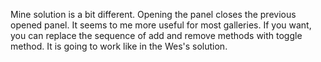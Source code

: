 Mine solution is a bit different. Opening the panel closes the previous opened panel.
It seems to me more useful for most galleries. If you want, you can replace the sequence of add and remove methods with toggle method. It is going to work like in the Wes's solution.

